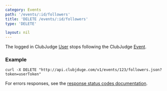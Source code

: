 ```yaml
---
category: Events
path: '/events/:id/followers'
title: 'DELETE /events/:id/followers'
type: 'DELETE'

layout: nil
---
```


The logged in ClubJudge [User](#/user-model) stops following the ClubJudge [Event](#/event-model).

### Example

```
curl -X DELETE "http://api.clubjduge.com/v1/events/123/followers.json?token=userToken"
```

For errors responses, see the [response status codes documentation](#/response-status-codes).
